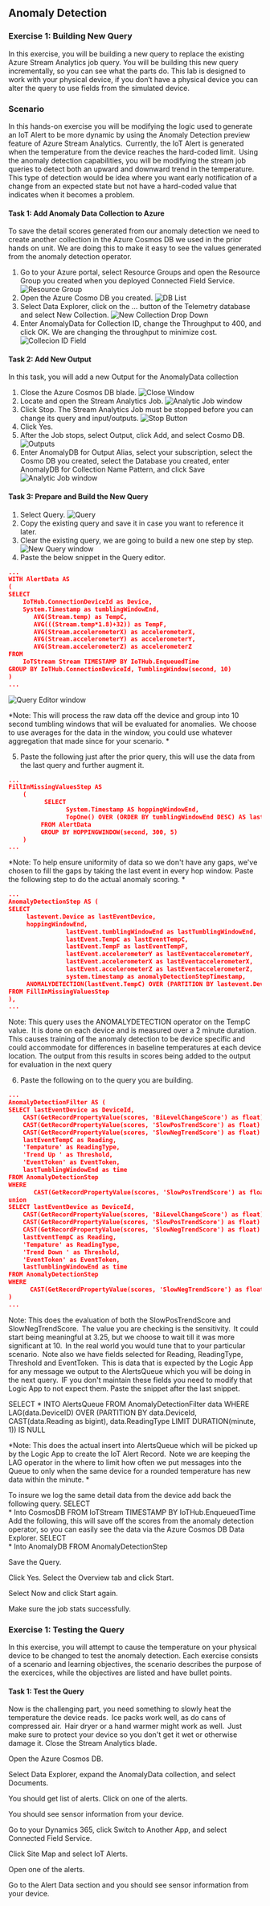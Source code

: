## Anomaly Detection

### Exercise 1: Building New Query  
In this exercise, you will be building a new query to replace the existing Azure Stream Analytics job query.  You will be building this new query incrementally, so you can see what the parts do.  This lab is designed to work with your physical device, if you don’t have a physical device you can alter the query to use fields from the simulated device. 

### Scenario 
In this hands-on exercise you will be modifying the logic used to generate an IoT Alert to be more dynamic by using the Anomaly Detection preview feature of Azure Stream Analytics.  Currently, the IoT Alert is generated when the temperature from the device reaches the hard-coded limit.  Using the anomaly detection capabilities, you will be modifying the stream job queries to detect both an upward and downward trend in the temperature.  This type of detection would be idea where you want early notification of a change from an expected state but not have a hard-coded value that indicates when it becomes a problem.
 
#### Task 1: Add Anomaly Data Collection to Azure 
To save the detail scores generated from our anomaly detection we need to create another collection in the Azure Cosmos DB we used in the prior hands on unit.  We are doing this to make it easy to see the values generated from the anomaly detection operator.   

1. Go to your Azure portal, select Resource Groups and open the Resource Group you created when you deployed Connected Field Service.
![Resource Group](../media/1-ie-unit6.png) 
2. Open the Azure Cosmo DB you created.
![DB List](../media/2-ie-unit6.png) 
3. Select Data Explorer, click on the … button of the Telemetry database and select New Collection. 
![New Collection Drop Down](../media/3-ie-unit6.png) 
4. Enter AnomalyData for Collection ID, change the Throughput to 400, and click OK. We are changing the throughput to minimize cost. 
![Collecion ID Field](../media/4-ie-unit6.png) 

 
#### Task 2: Add New Output 
In this task, you will add a new Output for the AnomalyData collection 

1. Close the Azure Cosmos DB blade. 
![Close Window](../media/5-ie-unit6.png) 
2. Locate and open the Stream Analytics Job.
![Analytic Job window](../media/6-ie-unit6.png) 
3. Click Stop. The Stream Analytics Job must be stopped before you can change its query and input/outputs.
![Stop Button](../media/7-ie-unit6.png) 
4. Click Yes.
5. After the Job stops, select Output, click Add, and select Cosmo DB.
![Outputs](../media/8-ie-unit6.png) 
6. Enter AnomalyDB for Output Alias, select your subscription, select the Cosmo DB you created, select the Database you created, enter AnomalyDB for Collection Name Pattern, and click Save 
![Analytic Job window](../media/9-ie-unit6.png) 
 
#### Task 3: Prepare and Build the New Query 

1. Select Query. 
![Query](../media/10-ie-unit6.png) 
2. Copy the existing query and save it in case you want to reference it later. 
3. Clear the existing query, we are going to build a new one step by step.
![New Query window](../media/11-ie-unit6.png) 
4. Paste the below snippet in the Query editor. 

```json
...
WITH AlertData AS  
( 
SELECT 
    IoTHub.ConnectionDeviceId as Device, 
    System.Timestamp as tumblingWindowEnd, 
       AVG(Stream.temp) as TempC, 
       AVG(((Stream.temp*1.8)+32)) as TempF, 
       AVG(Stream.accelerometerX) as accelerometerX, 
       AVG(Stream.accelerometerY) as accelerometerY, 
       AVG(Stream.accelerometerZ) as accelerometerZ     
FROM 
    IoTStream Stream TIMESTAMP BY IoTHub.EnqueuedTime 
GROUP BY IoTHub.ConnectionDeviceId, TumblingWindow(second, 10) 
)
...
```

![Query Editor window](../media/12-ie-unit6.png) 

*Note: This will process the raw data off the device and group into 10 second tumbling windows that will be evaluated for anomalies.  We choose to use averages for the data in the window, you could use whatever aggregation that made since for your scenario. *
 


5. Paste the following just after the prior query, this will use the data from the last query and further augment it. 

```json
...
FillInMissingValuesStep AS 
    ( 
          SELECT                 
                System.Timestamp AS hoppingWindowEnd, 
                TopOne() OVER (ORDER BY tumblingWindowEnd DESC) AS lastEvent 
         FROM AlertData 
         GROUP BY HOPPINGWINDOW(second, 300, 5) 
    )
...
``` 

*Note: To help ensure uniformity of data so we don't have any gaps, we've chosen to fill the gaps by taking the last event in every hop window. 
Paste the following step to do the actual anomaly scoring. *

```json
...
AnomalyDetectionStep AS ( 
SELECT 
     lastevent.Device as lastEventDevice, 
     hoppingWindowEnd, 
                lastEvent.tumblingWindowEnd as lastTumblingWindowEnd, 
                lastEvent.TempC as lastEventTempC, 
                lastEvent.TempF as lastEventTempF, 
                lastEvent.accelerometerY as lastEventaccelerometerY, 
                lastEvent.accelerometerX as lastEventaccelerometerX, 
                lastEvent.accelerometerZ as lastEventaccelerometerZ,                 
                system.timestamp as anomalyDetectionStepTimestamp, 
     ANOMALYDETECTION(lastEvent.TempC) OVER (PARTITION BY lastevent.Device LIMIT DURATION(mi, 2)) as  scores 
FROM FillInMissingValuesStep 
), 
...
```  

Note: This query uses the ANOMALYDETECTION operator on the TempC value.  It is done on each device and is measured over a 2 minute duration.  This causes training of the anomaly detection to be device specific and could accommodate for differences in baseline temperatures at each device location. The output from this results in scores being added to the output for evaluation in the next query 
 


6. Paste the following on to the query you are building. 

```json
...
AnomalyDetectionFilter AS ( 
SELECT lastEventDevice as DeviceId, 
    CAST(GetRecordPropertyValue(scores, 'BiLevelChangeScore') as float) as BiLevelChangeScore, 
    CAST(GetRecordPropertyValue(scores, 'SlowPosTrendScore') as float) as SlowPosTrendScore, 
    CAST(GetRecordPropertyValue(scores, 'SlowNegTrendScore') as float) as SlowNegTrendScore, 
    lastEventTempC as Reading, 
    'Tempature' as ReadingType, 
    'Trend Up ' as Threshold, 
    'EventToken' as EventToken, 
    lastTumblingWindowEnd as time 
FROM AnomalyDetectionStep  
WHERE  
       CAST(GetRecordPropertyValue(scores, 'SlowPosTrendScore') as float) >= 10       
union 
SELECT lastEventDevice as DeviceId, 
    CAST(GetRecordPropertyValue(scores, 'BiLevelChangeScore') as float) as BiLevelChangeScore, 
    CAST(GetRecordPropertyValue(scores, 'SlowPosTrendScore') as float) as SlowPosTrendScore, 
    CAST(GetRecordPropertyValue(scores, 'SlowNegTrendScore') as float) as SlowNegTrendScore, 
    lastEventTempC as Reading, 
    'Tempature' as ReadingType, 
    'Trend Down ' as Threshold, 
    'EventToken' as EventToken, 
    lastTumblingWindowEnd as time 
FROM AnomalyDetectionStep  
WHERE        
      CAST(GetRecordPropertyValue(scores, 'SlowNegTrendScore') as float) >= 10 
) 
...
``` 
 

Note: This does the evaluation of both the SlowPosTrendScore and SlowNegTrendScore.  The value you are checking is the sensitivity.  It could start being meaningful at 3.25, but we choose to wait till it was more significant at 10.  In the real world you would tune that to your particular scenario.  Note also we have fields selected for Reading, ReadingType,  Threshold and EventToken.  This is data that is expected by the Logic App for any message we output to the AlertsQueue which you will be doing in the next query.  IF you don't maintain these fields you need to modify that Logic App to not expect them. 
Paste the snippet after the last snippet. 

SELECT * 
INTO AlertsQueue 
FROM AnomalyDetectionFilter data 
WHERE LAG(data.DeviceID) OVER (PARTITION BY data.DeviceId, CAST(data.Reading as bigint), data.ReadingType LIMIT DURATION(minute, 1)) IS NULL 
 
*Note: This does the actual insert into AlertsQueue which will be picked up by the Logic App to create the IoT Alert Record.  Note we are keeping the LAG operator in the where to limit how often we put messages into the Queue to only when the same device for a rounded temperature has new data within the minute. *

To insure we log the same detail data from the device add back the following query. 
SELECT  
    * 
Into CosmosDB 
FROM IoTStream TIMESTAMP BY IoTHub.EnqueuedTime 
Add the following, this will save off the scores from the anomaly detection operator, so you can easily see the data via the Azure Cosmos DB Data Explorer. 
SELECT  
    * 
Into AnomalyDB 
FROM AnomalyDetectionStep 
 
Save the Query. 
 
Click Yes. 
Select the Overview tab and click Start. 
 
Select Now and click Start again. 
 
Make sure the job stats successfully. 

### Exercise 1: Testing the Query  
In this exercise, you will attempt to cause the temperature on your physical device to be changed to test the anomaly detection. 
Each exercise consists of a scenario and learning objectives, the scenario describes the purpose of the exercices, while the objectives are listed and have bullet points.  
 
#### Task 1: Test the Query 
Now is the challenging part, you need something to slowly heat the temperature the device reads.  Ice packs work well, as do cans of compressed air.  Hair dryer or a hand warmer might work as well.  Just make sure to protect your device so you don't get it wet or otherwise damage it. 
Close the Stream Analytics blade. 
 
Open the Azure Cosmos DB. 
 
Select Data Explorer, expand the AnomalyData collection, and select Documents. 
 
You should get list of alerts. Click on one of the alerts. 
 
You should see sensor information from your device. 
 
Go to your Dynamics 365, click Switch to Another App, and select Connected Field Service. 
 
Click Site Map and select IoT Alerts. 
 
Open one of the alerts. 
 
Go to the Alert Data section and you should see sensor information from your device. 
